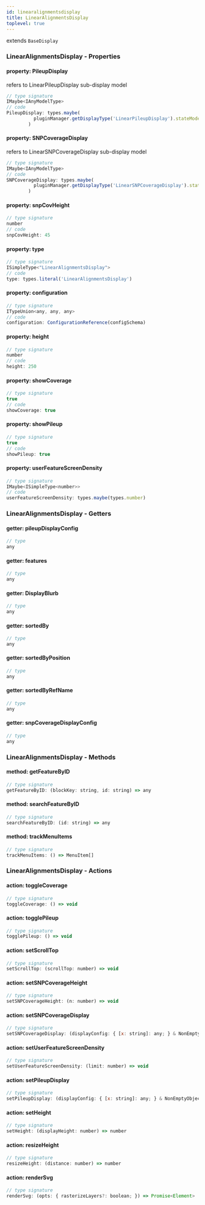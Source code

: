 ```yaml
---
id: linearalignmentsdisplay
title: LinearAlignmentsDisplay
toplevel: true
---
```

extends `BaseDisplay`



### LinearAlignmentsDisplay - Properties
#### property: PileupDisplay

refers to LinearPileupDisplay sub-display model

```js
// type signature
IMaybe<IAnyModelType>
// code
PileupDisplay: types.maybe(
          pluginManager.getDisplayType('LinearPileupDisplay').stateModel,
        )
```

#### property: SNPCoverageDisplay

refers to LinearSNPCoverageDisplay sub-display model

```js
// type signature
IMaybe<IAnyModelType>
// code
SNPCoverageDisplay: types.maybe(
          pluginManager.getDisplayType('LinearSNPCoverageDisplay').stateModel,
        )
```

#### property: snpCovHeight



```js
// type signature
number
// code
snpCovHeight: 45
```

#### property: type



```js
// type signature
ISimpleType<"LinearAlignmentsDisplay">
// code
type: types.literal('LinearAlignmentsDisplay')
```

#### property: configuration



```js
// type signature
ITypeUnion<any, any, any>
// code
configuration: ConfigurationReference(configSchema)
```

#### property: height



```js
// type signature
number
// code
height: 250
```

#### property: showCoverage



```js
// type signature
true
// code
showCoverage: true
```

#### property: showPileup



```js
// type signature
true
// code
showPileup: true
```

#### property: userFeatureScreenDensity



```js
// type signature
IMaybe<ISimpleType<number>>
// code
userFeatureScreenDensity: types.maybe(types.number)
```


### LinearAlignmentsDisplay - Getters
#### getter: pileupDisplayConfig



```js
// type
any
```

#### getter: features



```js
// type
any
```

#### getter: DisplayBlurb



```js
// type
any
```

#### getter: sortedBy



```js
// type
any
```

#### getter: sortedByPosition



```js
// type
any
```

#### getter: sortedByRefName



```js
// type
any
```

#### getter: snpCoverageDisplayConfig



```js
// type
any
```


### LinearAlignmentsDisplay - Methods
#### method: getFeatureByID



```js
// type signature
getFeatureByID: (blockKey: string, id: string) => any
```

#### method: searchFeatureByID



```js
// type signature
searchFeatureByID: (id: string) => any
```

#### method: trackMenuItems



```js
// type signature
trackMenuItems: () => MenuItem[]
```


### LinearAlignmentsDisplay - Actions
#### action: toggleCoverage



```js
// type signature
toggleCoverage: () => void
```

#### action: togglePileup



```js
// type signature
togglePileup: () => void
```

#### action: setScrollTop



```js
// type signature
setScrollTop: (scrollTop: number) => void
```

#### action: setSNPCoverageHeight



```js
// type signature
setSNPCoverageHeight: (n: number) => void
```

#### action: setSNPCoverageDisplay



```js
// type signature
setSNPCoverageDisplay: (displayConfig: { [x: string]: any; } & NonEmptyObject & { setSubschema(slotName: string, data: unknown): any; } & IStateTreeNode<AnyConfigurationSchemaType>) => void
```

#### action: setUserFeatureScreenDensity



```js
// type signature
setUserFeatureScreenDensity: (limit: number) => void
```

#### action: setPileupDisplay



```js
// type signature
setPileupDisplay: (displayConfig: { [x: string]: any; } & NonEmptyObject & { setSubschema(slotName: string, data: unknown): any; } & IStateTreeNode<AnyConfigurationSchemaType>) => void
```

#### action: setHeight



```js
// type signature
setHeight: (displayHeight: number) => number
```

#### action: resizeHeight



```js
// type signature
resizeHeight: (distance: number) => number
```

#### action: renderSvg



```js
// type signature
renderSvg: (opts: { rasterizeLayers?: boolean; }) => Promise<Element>
```

 
